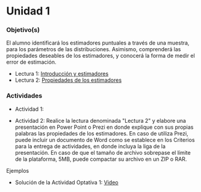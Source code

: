 # Unidad 1

### Objetivo(s)

El alumno identificará los estimadores puntuales a través de una muestra, para los parámetros de las distribuciones. Asimismo, comprenderá las propiedades deseables de los estimadores, y conocerá la forma de medir el error de estimación.

- Lectura 1: [Introducción y estimadores](Estimadoresmodif.pdf)
- Lectura 2: [Propiedades de los estimadores](PROPIE~1.PDF)

### Actividades
- Actividad 1: 

- Actividad 2: Realice la lectura denominada "Lectura 2" y elabore una presentación en Power Point o Prezi en donde explique con sus   propias palabras las propiedades de los estimadores. En caso de utiliza Prezi, puede incluir un documento de Word como se establece en los Criterios para la entrega de actividades, en donde incluya la liga de la presentación. En caso de que el tamaño de archivo sobrepase el límite de la plataforma, 5MB, puede compactar su archivo en un ZIP o RAR.

Ejemplos
- Solución de la Actividad Optativa 1: [Video](ActividadOptativa1Unidad1.mp4)

